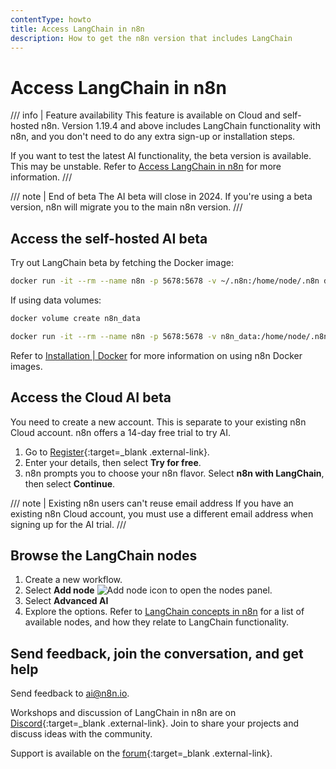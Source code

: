 ```yaml
---
contentType: howto
title: Access LangChain in n8n
description: How to get the n8n version that includes LangChain
---
```


# Access LangChain in n8n

/// info | Feature availability
This feature is available on Cloud and self-hosted n8n. Version 1.19.4 and above includes LangChain functionality with n8n, and you don't need to do any extra sign-up or installation steps.

If you want to test the latest AI functionality, the beta version is available. This may be unstable. Refer to [Access LangChain in n8n](/langchain/access-langchain/) for more information.
///

/// note | End of beta
The AI beta will close in 2024. If you're using a beta version, n8n will migrate you to the main n8n version.
///

## Access the self-hosted AI beta

Try out LangChain beta by fetching the Docker image:

```sh
docker run -it --rm --name n8n -p 5678:5678 -v ~/.n8n:/home/node/.n8n docker.n8n.io/n8nio/n8n:ai-beta
```

If using data volumes:

```sh
docker volume create n8n_data

docker run -it --rm --name n8n -p 5678:5678 -v n8n_data:/home/node/.n8n docker.n8n.io/n8nio/n8n:ai-beta
```

Refer to [Installation | Docker](/hosting/installation/docker/) for more information on using n8n Docker images.

## Access the Cloud AI beta

You need to create a new account. This is separate to your existing n8n Cloud account. n8n offers a 14-day free trial to try AI.

1. Go to [Register](https://app.n8n.cloud/try-ai){:target=_blank .external-link}.
2. Enter your details, then select **Try for free**.
3. n8n prompts you to choose your n8n flavor. Select **n8n with LangChain**, then select **Continue**.

/// note | Existing n8n users can't reuse email address
If you have an existing n8n Cloud account, you must use a different email address when signing up for the AI trial.
///

## Browse the LangChain nodes

1. Create a new workflow.
1. Select **Add node** <span class="inline-image">![Add node icon](/_images/common-icons/nodes-panel.png)</span> to open the nodes panel. 
1. Select **Advanced AI**
1. Explore the options. Refer to [LangChain concepts in n8n](/langchain/langchain-n8n/) for a list of available nodes, and how they relate to LangChain functionality.

## Send feedback, join the conversation, and get help

Send feedback to ai@n8n.io.

Workshops and discussion of LangChain in n8n are on [Discord](https://discord.gg/bAt54txhHg){:target=_blank .external-link}. Join to share your projects and discuss ideas with the community.

Support is available on the [forum](https://community.n8n.io/){:target=_blank .external-link}.
